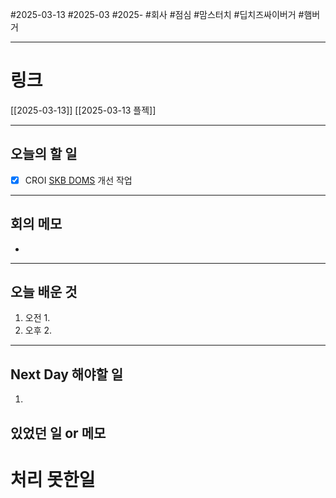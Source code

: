 #2025-03-13 #2025-03 #2025- 
#회사 #점심 #맘스터치 #딥치즈싸이버거 #햄버거

------
# 링크 
[[2025-03-13]]
[[2025-03-13 플젝]]


---
## 오늘의 할 일
- [x] CROI [SKB DOMS](https://doms.ucom.kr/login) 개선 작업
---
## 회의 메모
- 
---
## 오늘 배운 것
1. 오전
    1. 
2. 오후
    2. 
---
## Next Day 해야할 일
1. 


## 있었던 일 or 메모


# 처리 못한일